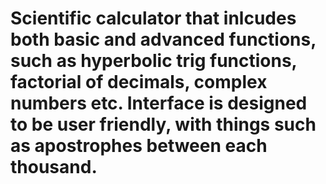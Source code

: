 # Scientific calculator that inlcudes both basic and advanced functions, such as hyperbolic trig functions, factorial of decimals, complex numbers etc. Interface is designed to be user friendly, with things such as apostrophes between each thousand. 
